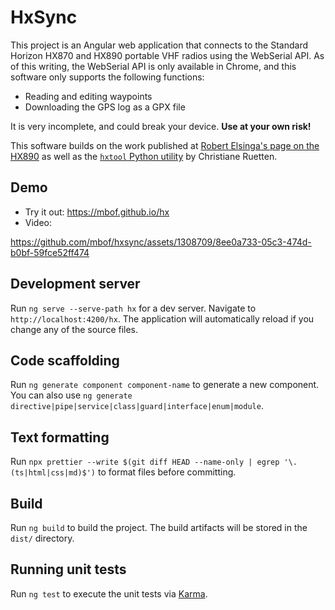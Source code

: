 # HxSync

This project is an Angular web application that connects to the Standard Horizon
HX870 and HX890 portable VHF radios using the WebSerial API. As of this writing,
the WebSerial API is only available in Chrome, and this software only supports
the following functions:

- Reading and editing waypoints
- Downloading the GPS log as a GPX file

It is very incomplete, and could break your device. **Use at your own risk!**

This software builds on the work published at
[Robert Elsinga's page on the HX890](https://pc5e.nl/info/standard-horizon-hx890e-marine-handheld)
as well as the [`hxtool` Python utility](https://github.com/cr/hx870) by
Christiane Ruetten.

## Demo

- Try it out: https://mbof.github.io/hx
- Video:

https://github.com/mbof/hxsync/assets/1308709/8ee0a733-05c3-474d-b0bf-59fce52ff474

## Development server

Run `ng serve --serve-path hx` for a dev server. Navigate to
`http://localhost:4200/hx`. The application will automatically reload if you
change any of the source files.

## Code scaffolding

Run `ng generate component component-name` to generate a new component. You can
also use `ng generate directive|pipe|service|class|guard|interface|enum|module`.

## Text formatting

Run
`npx prettier --write $(git diff HEAD --name-only | egrep '\.(ts|html|css|md)$')`
to format files before committing.

## Build

Run `ng build` to build the project. The build artifacts will be stored in the
`dist/` directory.

## Running unit tests

Run `ng test` to execute the unit tests via
[Karma](https://karma-runner.github.io).
